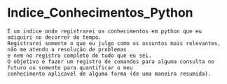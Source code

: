 # Indice_Conhecimentos_Python
    É um indice onde registrarei os conhecimentos em python que eu adiquiri no decorrer do tempo.
    Registrarei somente o que eu julgo como os assuntos mais relevantes, não me atendo a resolução de problemas 
    e nem no registro completo de tudo que eu sei.
    O objetivo é fazer um registro de comandos para alguma consulta no futuro ou somente para quantificar o meu
    conhecimento aplicavel de alguma forma (de uma maneira resumida).
